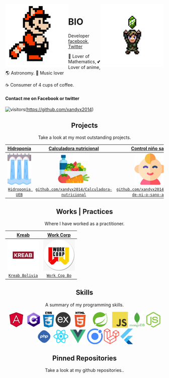 <img align='left' src='https://github.com/xandyx2014/xandyx2014/blob/master/sprites/mario.gif' width='200"'>  
<img align='right' src='https://github.com/xandyx2014/xandyx2014/blob/master/sprites/zelda.gif' width='200"'>  


# BIO
Developer [facebook](https://www.facebook.com/andyjesus.maciasgomes), [Twitter](https://twitter.com/xandyx2008)

🧮 Lover of Mathematics, 💕 Lover of anime, 🌎 Astronomy.  🎸 Music lover
  
☕ Consumer of 4 cups of coffee.  

#### Contact me on Facebook or twitter
   ![visitors](https://visitor-badge.glitch.me/badge?page_id=xandyx2014.visitor-badge)(https://github.com/xandyx2014)

<h2 align="center">Projects</h2>
<p align="center">Take a look at my most outstanding projects.</p>

| <a href="https://github.com/xandyx2014/hidroponia-app" target="_blank">**Hidroponia**</a> | <a href="https://github.com/xandyx2014/Calculadora-nutricional" target="_blank">**Calculadora nutricional**</a> | <a href="https://github.com/xandyx2014/Control-de-ni-o-sano-app" target="_blank">**Control niño sano**</a> | <a href="https://github.com/xandyx2014/NotinutriUeb" target="_blank">**NotiNutriUeb**</a> |
| :---: | :---: | :---: | :---: |
| <img align='center' src='https://github.com/xandyx2014/xandyx2014/blob/master/projects/image/water.svg' height='100px'> | <img align='center' src='https://github.com/xandyx2014/xandyx2014/blob/master/projects/image/food.svg' height='100px'> | <img align='center' src='https://github.com/xandyx2014/xandyx2014/blob/master/projects/image/baby.svg' height='100px'>  | <img align='center' src='https://github.com/xandyx2014/xandyx2014/blob/master/projects/image/nutrition.svg' height='100px'> |
| <a href="https://github.com/xandyx2014/hidroponia-app" target="_blank">`Hidroponia UEB`</a> | <a href="https://github.com/xandyx2014/Calculadora-nutricional" target="_blank">`github.com/xandyx2014/Calculadora-nutricional`</a> | <a href="https://github.com/xandyx2014/Control-de-ni-o-sano-app" target="_blank">`github.com/xandyx2014/Control-de-ni-o-sano-app`</a> | <a href="https://github.com/xandyx2014/NotinutriUeb" target="_blank">`github.com/xandyx2014/NotinutriUeb`</a> |

<h2 align="center">Works | Practices</h2>
<p align="center">Where I have worked as a practitioner.</p>

| <a href="https://kreab.com/santa-cruz-de-la-sierra/" target="_blank">**Kreab**</a> | <a href="https://www.facebook.com/WorkCorp/" target="_blank">**Work Corp**</a> |
|:---: | :---: |
| <img align='center' src='https://github.com/xandyx2014/xandyx2014/blob/master/projects/workcop.jpg' height='100px'> | <img align='center' src='https://github.com/xandyx2014/xandyx2014/blob/master/projects/workcop2.jpg' height='100px'> |
| <a href="https://kreab.com/santa-cruz-de-la-sierra/" target="_blank">`Kreab Bolivia`</a> | <a href="https://www.facebook.com/WorkCorp/" target="_blank">`Work Cop Bo`</a> |

<h2 align="center">Skills</h2>
<p align="center">A summary of my programming skills.</p>

<p align="center">
  <img src='https://github.com/xandyx2014/xandyx2014/blob/master/skills/angular.png' height='50px'>
  <img src='https://github.com/xandyx2014/xandyx2014/blob/master/skills/csharp.png' height='50px'>
  <img src='https://github.com/xandyx2014/xandyx2014/blob/master/skills/css.png' height='50px'>
  <img src='https://github.com/xandyx2014/xandyx2014/blob/master/skills/express.png' height='50px'>
  <img src='https://github.com/xandyx2014/xandyx2014/blob/master/skills/html.png' height='50px'>
  <img src='https://github.com/xandyx2014/xandyx2014/blob/master/skills/spring.png' height='50px'>
  <img src='https://github.com/xandyx2014/xandyx2014/blob/master/skills/javascript.jpg' height='50px'>
  <img src='https://github.com/xandyx2014/xandyx2014/blob/master/skills/mongo.png' height='50px'>
  <img src='https://github.com/xandyx2014/xandyx2014/blob/master/skills/nodejs.png' height='50px'>
  <img src='https://github.com/xandyx2014/xandyx2014/blob/master/skills/php.png' height='50px'>
  <img src='https://github.com/xandyx2014/xandyx2014/blob/master/skills/react.png' height='50px'>
  <img src='https://github.com/xandyx2014/xandyx2014/blob/master/skills/vue.png' height='50px'>
  <img src='https://github.com/xandyx2014/xandyx2014/blob/master/skills/ionic.png' height='50px'>
  <img src='https://github.com/xandyx2014/xandyx2014/blob/master/skills/laravel.png' height='50px'>
  <img src='https://github.com/xandyx2014/xandyx2014/blob/master/skills/flutter.png' height='50px'>
</p>

<h2 align="center">Pinned Repositories</h2>
<p align="center">Take a look at my github repositories..</p>
